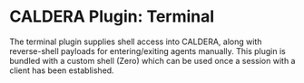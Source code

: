 # CALDERA Plugin: Terminal

The terminal plugin supplies shell access into CALDERA, along with reverse-shell payloads
for entering/exiting agents manually. This plugin is bundled with a custom shell (Zero) which can be used
once a session with a client has been established. 
